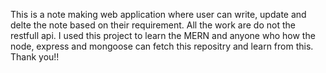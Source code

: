 This is a note making web application where user can write, update and delte the note based on their requirement.
All the work are do not the restfull api.
I used this project to learn the MERN and anyone who how the node, express and mongoose can fetch this repositry and learn from this.
Thank you!!
